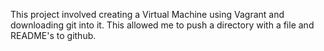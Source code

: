 This project involved creating a Virtual Machine using Vagrant and downloading git into it. This allowed me to push a directory with a file and README's to github.